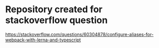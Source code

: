 # Repository created for stackoverflow question
https://stackoverflow.com/questions/60304878/configure-aliases-for-webpack-with-lerna-and-typescript
